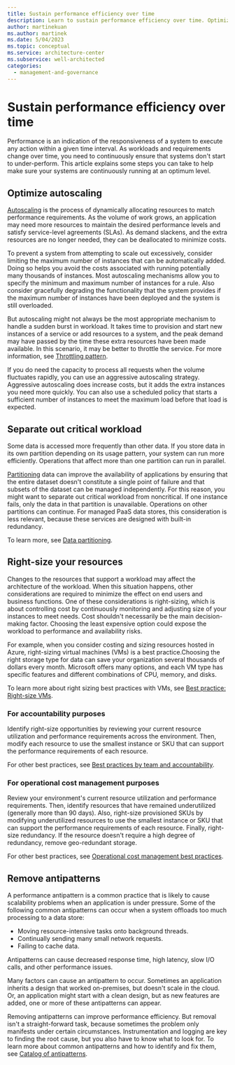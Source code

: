 ```yaml
---
title: Sustain performance efficiency over time
description: Learn to sustain performance efficiency over time. Optimize autoscaling, separate out critical workload, right-size your resources, and remote antipatterns.
author: martinekuan
ms.author: martinek
ms.date: 5/04/2023
ms.topic: conceptual
ms.service: architecture-center
ms.subservice: well-architected
categories:
  - management-and-governance
---
```


# Sustain performance efficiency over time

Performance is an indication of the responsiveness of a system to execute any action within a given time interval. As workloads and requirements change over time, you need to continuously ensure that systems don't start to under-perform. This article explains some steps you can take to help make sure your systems are continuously running at an optimum level.

## Optimize autoscaling

[Autoscaling](./design-scale.md#use-autoscaling-to-manage-load-increases-and-decreases) is the process of dynamically allocating resources to match performance requirements. As the volume of work grows, an application may need more resources to maintain the desired performance levels and satisfy service-level agreements (SLAs). As demand slackens, and the extra resources are no longer needed, they can be deallocated to minimize costs.

To prevent a system from attempting to scale out excessively, consider limiting the maximum number of instances that can be automatically added. Doing so helps you avoid the costs associated with running potentially many thousands of instances. Most autoscaling mechanisms allow you to specify the minimum and maximum number of instances for a rule. Also consider gracefully degrading the functionality that the system provides if the maximum number of instances have been deployed and the system is still overloaded.

But autoscaling might not always be the most appropriate mechanism to handle a sudden burst in workload. It takes time to provision and start new instances of a service or add resources to a system, and the peak demand may have passed by the time these extra resources have been made available. In this scenario, it may be better to throttle the service. For more information, see [Throttling pattern](/azure/architecture/patterns/throttling).

If you do need the capacity to process all requests when the volume fluctuates rapidly, you can use an aggressive autoscaling strategy. Aggressive autoscaling does increase costs, but it adds the extra instances you need more quickly. You can also use a scheduled policy that starts a sufficient number of instances to meet the maximum load before that load is expected.

## Separate out critical workload

Some data is accessed more frequently than other data. If you store data in its own partition depending on its usage pattern, your system can run more efficiently. Operations that affect more than one partition can run in parallel.

[Partitioning](./optimize-partition.md) data can improve the availability of applications by ensuring that the entire dataset doesn't constitute a single point of failure and that subsets of the dataset can be managed independently. For this reason, you might want to separate out critical workload from noncritical. If one instance fails, only the data in that partition is unavailable. Operations on other partitions can continue. For managed PaaS data stores, this consideration is less relevant, because these services are designed with built-in redundancy.

To learn more, see [Data partitioning](/azure/architecture/best-practices/data-partitioning).

## Right-size your resources

Changes to the resources that support a workload may affect the architecture of the workload. When this situation happens, other considerations are required to minimize the effect on end users and business functions. One of these considerations is right-sizing, which is about controlling cost by continuously monitoring and adjusting size of your instances to meet needs. Cost shouldn't necessarily be the main decision-making factor. Choosing the least expensive option could expose the workload to performance and availability risks.

For example, when you consider costing and sizing resources hosted in Azure, right-sizing virtual machines (VMs) is a best practice.Choosing the right storage type for data can save your organization several thousands of dollars every month. Microsoft offers many options, and each VM type has specific features and different combinations of CPU, memory, and disks.

To learn more about right sizing best practices with VMs, see [Best practice: Right-size VMs](/azure/cloud-adoption-framework/govern/cost-management/best-practices#best-practice-right-size-vms).

### For accountability purposes

Identify right-size opportunities by reviewing your current resource utilization and performance requirements across the environment. Then, modify each resource to use the smallest instance or SKU that can support the performance requirements of each resource.

For other best practices, see [Best practices by team and accountability](/azure/cloud-adoption-framework/govern/cost-management/best-practices#best-practices-by-team-and-accountability).

### For operational cost management purposes

Review your environment's current resource utilization and performance requirements. Then, identify resources that have remained underutilized (generally more than 90 days). Also, right-size provisioned SKUs by modifying underutilized resources to use the smallest instance or SKU that can support the performance requirements of each resource. Finally, right-size redundancy. If the resource doesn't require a high degree of redundancy, remove geo-redundant storage.

For other best practices, see [Operational cost management best practices](/azure/cloud-adoption-framework/govern/cost-management/best-practices#operational-cost-management-best-practices).

## Remove antipatterns

A performance antipattern is a common practice that is likely to cause scalability problems when an application is under pressure. Some of the following common antipatterns can occur when a system offloads too much processing to a data store:

* Moving resource-intensive tasks onto background threads.
* Continually sending many small network requests.
* Failing to cache data.

Antipatterns can cause decreased response time, high latency, slow I/O calls, and other performance issues.

Many factors can cause an antipattern to occur. Sometimes an application inherits a design that worked on-premises, but doesn't scale in the cloud. Or, an application might start with a clean design, but as new features are added, one or more of these antipatterns can appear.

Removing antipatterns can improve performance efficiency. But removal isn't a straight-forward task, because sometimes the problem only manifests under certain circumstances. Instrumentation and logging are key to finding the root cause, but you also have to know what to look for. To learn more about common antipatterns and how to identify and fix them, see [Catalog of antipatterns](/azure/architecture/antipatterns/#catalog-of-antipatterns).
